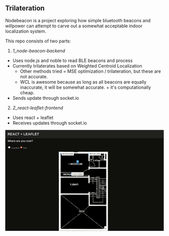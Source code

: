 ## Trilateration

Nodebeacon is a project exploring how simple bluetooth beacons and willpower can attempt to carve out a somewhat acceptable indoor localization system.

This repo consists of two parts:
1. *1_node-beacon-backend*
  - Uses node.js and noble to read BLE beacons and process
  - Currently trilaterates based on Weighted Centroid Localization
  	- Other methods tried = MSE optimization / trilateration, but these are not accurate.
  	- WCL is awesome because as long as all beacons are equally inaccurate, it will be somewhat accurate. + it's computationally cheap.
  - Sends update through socket.io

2. *2_react-leaflet-frontend*
  - Uses react + leaflet
  - Receives updates through socket.io

![WCL](https://github.com/seeeheng/nodebeacon/blob/master/wcl.gif)